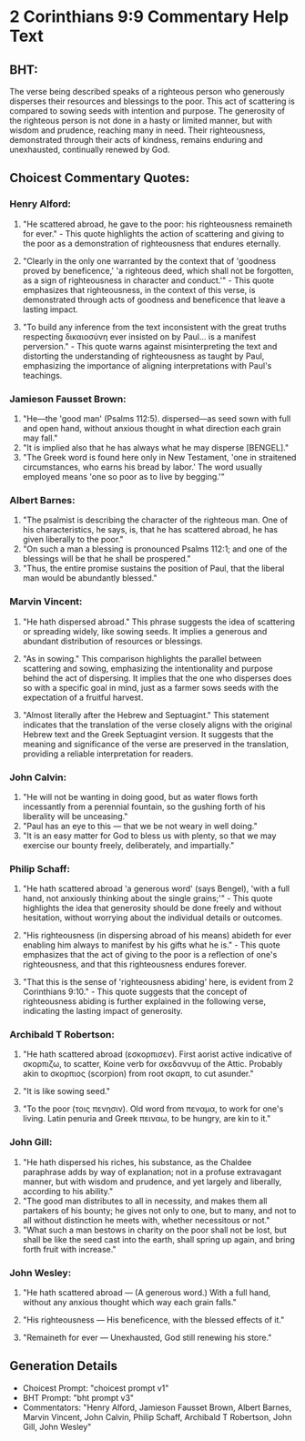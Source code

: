 # 2 Corinthians 9:9 Commentary Help Text

## BHT:
The verse being described speaks of a righteous person who generously disperses their resources and blessings to the poor. This act of scattering is compared to sowing seeds with intention and purpose. The generosity of the righteous person is not done in a hasty or limited manner, but with wisdom and prudence, reaching many in need. Their righteousness, demonstrated through their acts of kindness, remains enduring and unexhausted, continually renewed by God.

## Choicest Commentary Quotes:
### Henry Alford:
1. "He scattered abroad, he gave to the poor: his righteousness remaineth for ever." - This quote highlights the action of scattering and giving to the poor as a demonstration of righteousness that endures eternally.

2. "Clearly in the only one warranted by the context that of 'goodness proved by beneficence,' 'a righteous deed, which shall not be forgotten, as a sign of righteousness in character and conduct.'" - This quote emphasizes that righteousness, in the context of this verse, is demonstrated through acts of goodness and beneficence that leave a lasting impact.

3. "To build any inference from the text inconsistent with the great truths respecting δικαιοσύνη ever insisted on by Paul... is a manifest perversion." - This quote warns against misinterpreting the text and distorting the understanding of righteousness as taught by Paul, emphasizing the importance of aligning interpretations with Paul's teachings.

### Jamieson Fausset Brown:
1. "He—the 'good man' (Psalms 112:5). dispersed—as seed sown with full and open hand, without anxious thought in what direction each grain may fall."
2. "It is implied also that he has always what he may disperse [BENGEL]."
3. "The Greek word is found here only in New Testament, 'one in straitened circumstances, who earns his bread by labor.' The word usually employed means 'one so poor as to live by begging.'"

### Albert Barnes:
1. "The psalmist is describing the character of the righteous man. One of his characteristics, he says, is, that he has scattered abroad, he has given liberally to the poor." 
2. "On such a man a blessing is pronounced Psalms 112:1; and one of the blessings will be that he shall be prospered." 
3. "Thus, the entire promise sustains the position of Paul, that the liberal man would be abundantly blessed."

### Marvin Vincent:
1. "He hath dispersed abroad." This phrase suggests the idea of scattering or spreading widely, like sowing seeds. It implies a generous and abundant distribution of resources or blessings.

2. "As in sowing." This comparison highlights the parallel between scattering and sowing, emphasizing the intentionality and purpose behind the act of dispersing. It implies that the one who disperses does so with a specific goal in mind, just as a farmer sows seeds with the expectation of a fruitful harvest.

3. "Almost literally after the Hebrew and Septuagint." This statement indicates that the translation of the verse closely aligns with the original Hebrew text and the Greek Septuagint version. It suggests that the meaning and significance of the verse are preserved in the translation, providing a reliable interpretation for readers.

### John Calvin:
1. "He will not be wanting in doing good, but as water flows forth incessantly from a perennial fountain, so the gushing forth of his liberality will be unceasing."
2. "Paul has an eye to this — that we be not weary in well doing."
3. "It is an easy matter for God to bless us with plenty, so that we may exercise our bounty freely, deliberately, and impartially."

### Philip Schaff:
1. "He hath scattered abroad 'a generous word' (says Bengel), 'with a full hand, not anxiously thinking about the single grains;'" - This quote highlights the idea that generosity should be done freely and without hesitation, without worrying about the individual details or outcomes.

2. "His righteousness (in dispersing abroad of his means) abideth for ever enabling him always to manifest by his gifts what he is." - This quote emphasizes that the act of giving to the poor is a reflection of one's righteousness, and that this righteousness endures forever.

3. "That this is the sense of 'righteousness abiding' here, is evident from 2 Corinthians 9:10." - This quote suggests that the concept of righteousness abiding is further explained in the following verse, indicating the lasting impact of generosity.

### Archibald T Robertson:
1. "He hath scattered abroad (εσκορπισεν). First aorist active indicative of σκορπιζω, to scatter, Koine verb for σκεδαννυμ of the Attic. Probably akin to σκορπιος (scorpion) from root σκαρπ, to cut asunder." 

2. "It is like sowing seed." 

3. "To the poor (τοις πενησιν). Old word from πεναμα, to work for one's living. Latin penuria and Greek πειναω, to be hungry, are kin to it."

### John Gill:
1. "He hath dispersed his riches, his substance, as the Chaldee paraphrase adds by way of explanation; not in a profuse extravagant manner, but with wisdom and prudence, and yet largely and liberally, according to his ability."
2. "The good man distributes to all in necessity, and makes them all partakers of his bounty; he gives not only to one, but to many, and not to all without distinction he meets with, whether necessitous or not."
3. "What such a man bestows in charity on the poor shall not be lost, but shall be like the seed cast into the earth, shall spring up again, and bring forth fruit with increase."

### John Wesley:
1. "He hath scattered abroad — (A generous word.) With a full hand, without any anxious thought which way each grain falls." 

2. "His righteousness — His beneficence, with the blessed effects of it." 

3. "Remaineth for ever — Unexhausted, God still renewing his store."


## Generation Details
- Choicest Prompt: "choicest prompt v1"
- BHT Prompt: "bht prompt v3"
- Commentators: "Henry Alford, Jamieson Fausset Brown, Albert Barnes, Marvin Vincent, John Calvin, Philip Schaff, Archibald T Robertson, John Gill, John Wesley"
